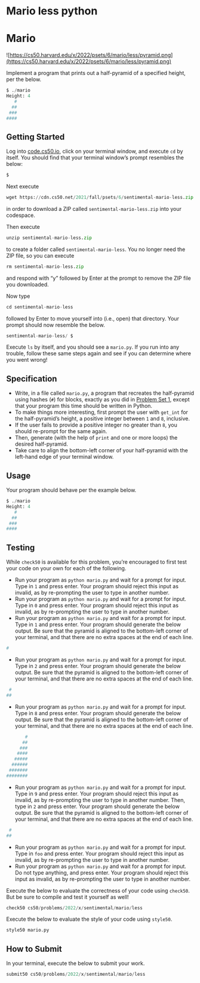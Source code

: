 # Mario less python

# **Mario**

![https://cs50.harvard.edu/x/2022/psets/6/mario/less/pyramid.png](https://cs50.harvard.edu/x/2022/psets/6/mario/less/pyramid.png)

Implement a program that prints out a half-pyramid of a specified height, per the below.

```python
$ ./mario
Height: 4
   #
  ##
 ###
####
```

## **Getting Started**

Log into [code.cs50.io](https://code.cs50.io/), click on your terminal window, and execute `cd` by itself. You should find that your terminal window’s prompt resembles the below:

```python
$
```

Next execute

```python
wget https://cdn.cs50.net/2021/fall/psets/6/sentimental-mario-less.zip
```

in order to download a ZIP called `sentimental-mario-less.zip` into your codespace.

Then execute

```python
unzip sentimental-mario-less.zip
```

to create a folder called `sentimental-mario-less`. You no longer need the ZIP file, so you can execute

```python
rm sentimental-mario-less.zip
```

and respond with “y” followed by Enter at the prompt to remove the ZIP file you downloaded.

Now type

```python
cd sentimental-mario-less
```

followed by Enter to move yourself into (i.e., open) that directory. Your prompt should now resemble the below.

```python
sentimental-mario-less/ $
```

Execute `ls` by itself, and you should see a `mario.py`. If you run into any trouble, follow these same steps again and see if you can determine where you went wrong!

## **Specification**

- Write, in a file called `mario.py`, a program that recreates the half-pyramid using hashes (`#`) for blocks, exactly as you did in [Problem Set 1](https://cs50.harvard.edu/x/2022/psets/1/), except that your program this time should be written in Python.
- To make things more interesting, first prompt the user with `get_int` for the half-pyramid’s height, a positive integer between `1` and `8`, inclusive.
- If the user fails to provide a positive integer no greater than `8`, you should re-prompt for the same again.
- Then, generate (with the help of `print` and one or more loops) the desired half-pyramid.
- Take care to align the bottom-left corner of your half-pyramid with the left-hand edge of your terminal window.

## **Usage**

Your program should behave per the example below.

```python
$ ./mario
Height: 4
   #
  ##
 ###
####
```

## **Testing**

While `check50` is available for this problem, you’re encouraged to first test your code on your own for each of the following.

- Run your program as `python mario.py` and wait for a prompt for input. Type in `1` and press enter. Your program should reject this input as invalid, as by re-prompting the user to type in another number.
- Run your program as `python mario.py` and wait for a prompt for input. Type in `0` and press enter. Your program should reject this input as invalid, as by re-prompting the user to type in another number.
- Run your program as `python mario.py` and wait for a prompt for input. Type in `1` and press enter. Your program should generate the below output. Be sure that the pyramid is aligned to the bottom-left corner of your terminal, and that there are no extra spaces at the end of each line.

```python
#
```

- Run your program as `python mario.py` and wait for a prompt for input. Type in `2` and press enter. Your program should generate the below output. Be sure that the pyramid is aligned to the bottom-left corner of your terminal, and that there are no extra spaces at the end of each line.

```python
 #
##
```

- Run your program as `python mario.py` and wait for a prompt for input. Type in `8` and press enter. Your program should generate the below output. Be sure that the pyramid is aligned to the bottom-left corner of your terminal, and that there are no extra spaces at the end of each line.

```python
       #
      ##
     ###
    ####
   #####
  ######
 #######
########
```

- Run your program as `python mario.py` and wait for a prompt for input. Type in `9` and press enter. Your program should reject this input as invalid, as by re-prompting the user to type in another number. Then, type in `2` and press enter. Your program should generate the below output. Be sure that the pyramid is aligned to the bottom-left corner of your terminal, and that there are no extra spaces at the end of each line.

```python
 #
##
```

- Run your program as `python mario.py` and wait for a prompt for input. Type in `foo` and press enter. Your program should reject this input as invalid, as by re-prompting the user to type in another number.
- Run your program as `python mario.py` and wait for a prompt for input. Do not type anything, and press enter. Your program should reject this input as invalid, as by re-prompting the user to type in another number.

Execute the below to evaluate the correctness of your code using `check50`. But be sure to compile and test it yourself as well!

```python
check50 cs50/problems/2022/x/sentimental/mario/less
```

Execute the below to evaluate the style of your code using `style50`.

```python
style50 mario.py
```

## **How to Submit**

In your terminal, execute the below to submit your work.

```python
submit50 cs50/problems/2022/x/sentimental/mario/less
```